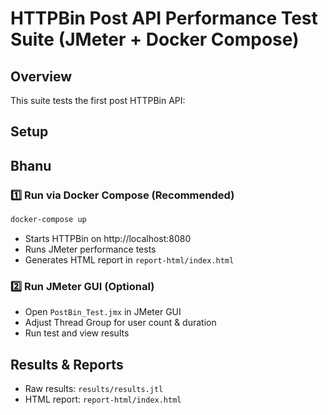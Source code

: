 # HTTPBin Post API Performance Test Suite (JMeter + Docker Compose)

## Overview
This suite tests the first post HTTPBin API:

## Setup
## Bhanu

### 1️⃣ Run via Docker Compose (Recommended)
```bash
docker-compose up
```
- Starts HTTPBin on http://localhost:8080
- Runs JMeter performance tests
- Generates HTML report in `report-html/index.html`

### 2️⃣ Run JMeter GUI (Optional)
- Open `PostBin_Test.jmx` in JMeter GUI
- Adjust Thread Group for user count & duration
- Run test and view results

## Results & Reports
- Raw results: `results/results.jtl`
- HTML report: `report-html/index.html`
